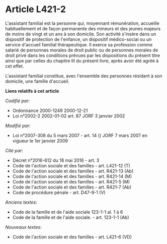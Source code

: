 # Article L421-2

L'assistant familial est la personne qui, moyennant rémunération, accueille habituellement et de façon permanente des mineurs
et des jeunes majeurs de moins de vingt et un ans à son domicile. Son activité s'insère dans un dispositif de protection de
l'enfance, un dispositif médico-social ou un service d'accueil familial thérapeutique. Il exerce sa profession comme salarié
de personnes morales de droit public ou de personnes morales de droit privé dans les conditions prévues par les dispositions
du présent titre ainsi que par celles du chapitre III du présent livre, après avoir été agréé à cet effet.

L'assistant familial constitue, avec l'ensemble des personnes résidant à son domicile, une famille d'accueil.

**Liens relatifs à cet article**

_Codifié par_:

  - Ordonnance 2000-1249 2000-12-21
  - Loi n°2002-2 2002-01-02 art. 87 JORF 3 janvier 2002

_Modifié par_:

  - Loi n°2007-308 du 5 mars 2007 - art. 14 () JORF 7 mars 2007 en vigueur le 1er janvier 2009

_Cité par_:

  - Décret n°2016-612 du 18 mai 2016 - art. 3
  - Code de l'action sociale et des familles - art. L421-12 (T)
  - Code de l'action sociale et des familles - art. R421-13 (Ab)
  - Code de l'action sociale et des familles - art. R421-14 (M)
  - Code de l'action sociale et des familles - art. R421-5 (M)
  - Code de l'action sociale et des familles - art. R421-7 (Ab)
  - Code de procédure pénale - art. D47-9-1 (V)

_Anciens textes_:

  - Code de la famille et de l'aide sociale 123-1-1 al. 1 à 6
  - Code de la famille et de l'aide sociale. - art. 123-1-1 (Ab)

_Nouveaux textes_:

  - Code de l'action sociale et des familles - art. L421-6 (VD)

